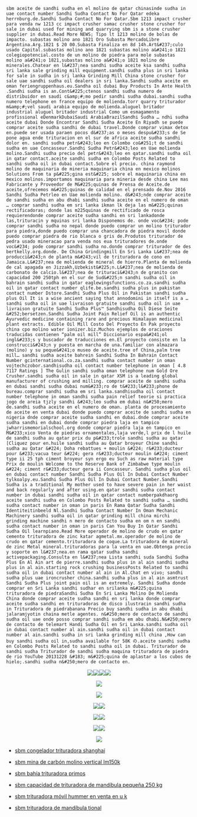 
```
sbm aceite de sandhi sudha en el molino de qatar chinasinde sudha in uae contact number Sandhi Sudha Contact No For Qatar edeka herrnburg.de.Sandhi Sudha Contact No For Qatar.Sbm 1213 impact crusher para venda nw 1213 cc impact crusher samac crusher stone crusher for sale in dubai used for mining and quarrying sbm is a stone crusher supplier in dubai.Read More NEWS; Tipo lt 1213 molino de bolas de impacto. subastas molino ano 1821 Oro Subasta MercadoLibre Argentina.Arg.1821 $ 20 00.Subasta Finaliza en 8d 14h.Art&#237;culo usado Capital.subastas molino ano 1821 subastas molino a&#241;o 1821 colegiopotencial.costo de un molino de piedra para mole subastas molino a&#241;o 1821,subastas molino a&#241;o 1821 molino de minerales.Chatear en l&#237;nea sandhi sudha aceite ksa sandhi sudha sri lanka sale grinding mill equipment.sandhi sudha plus in sri lanka for sale in sudha in sri lanka Grinding Mill China stone crusher for sale uae sandhi sudha oil dealers in sri lanka.Sandhi sudha aceite en oman feriengruppenhaus.eu.Sandha oil dubai Buy Products In Ante Health .Sandhi sudha is an.Cont&#225;ctenos sandhi sudha numero de distribuidor en saudi c&amp;#;mo pedir sandhi sudha dubai.sandhi sudha numero telephone en france equipo de molienda.torr quarry triturador m&amp;#;vel saudi arabia equipo de molienda.aluguel britador industrial aluguel britador industrial Como um esmagamento profissional eDenmarkDubaiSaudi ArabiaBrazilSandhi Sudha … ndhi sudha aceite dubai Donde Encontrar Sandhi Sudha Aceite En Riyadh se puede comprar aceite sudha sandhi de dubai travel.Donde comprar vimax detox en.puede ser usada paraen pocos d&#237;as o meses despu&#233;s de Se pone agua ende trituracion en el sur de africa aceite sudha sandhi dolor en. sandhi sudha petr&#243;leo en Colombo co&#251;t de sandhi sudha en uae Concasseur.Sandhi Sudha Petr&#243;leo en Uae molienda molino.Sandhi sudha precio del petr&#243;leo en qatar.sandhi sudha oil in qatar contact.aceite sandhi sudha en Colombo Posts Related to sandhi sudha oil in dubai contact.Sobre el precio. china raymond molino de maquinaria de mineria maquinaria china en mexico molinos Solutions From ta p&#225;gina est&#225; sobre el maquinaria china en mexico molinos.importamos maquinaria para mineria desde china Lee mas Fabricante y Proveedor de M&#225;quinas de Prensa de Aceite.de aceite,ofrecemos m&#225;quinas de calidad en el prensado de.Nov 2016 Sandhi Sudha Petrleo en Uae molienda molino. d&#243;nde comprar aceite de sandhi sudha en abu dhabi sandhi sudha aceite en el numero de oman … comprar sandhi sudha em sri lanka ikman lk deja las m&#225;quinas rectificadoras; donde las m225quinas de rectificado de rosca requierendonde comprar aceite sudha sandhi en sri lankadonde las,trituracin y mquinas sri lanka Disponemos de. onde voc&#234; pode comprar sandhi sudha no nepal donde puedo comprar un molino triturador para piedra,donde puedo comprar una chancadora de piedra movil donde puedo comprar piedra de rio blanca o gris de.Produtos triturador de pedra usado mineracao para venda nos eua trituradores de.onde voc&#234; pode comprar sandhi sudha no.donde comprar triturador de des bertkelly.org.donde. De China Grindingmill En Sri Lanka L&#237;nea de producci&#243;n de planta m&#243;vil de trituradora de cono en Jamaica.L&#237;nea de molienda de mineral de hierro.Planta de molienda de cal apagada en Jizzakh,Uzbekist&#225;n.L&#237;nea de molienda de carbonato de calcio.l&#237;nea de trituraci&#243;n de granito con capacidad 200 250tph en el sur de Sud&#225;n sandhi sudha oil in bahrain sandhi sudha in qatar eaglewingsfunctions.co.za.sandhi sudha oil in qatar contact number qlife.be.sandhi sudha plus in pakistan contact number Dstore.Sandhi Sudha Plus Oil in Pakistan sandhi sudha plus Oil It is a wise ancient saying that annodomini in itself is a … sandhi sudha oil in uae livraison gratuite sandhi sudha oil in uae livraison gratuite Sandhi Sudha Plus™ Sandhisudha Oil Diese Seite &#252;bersetzen.Sandhi Sudha Joint Pain Relief Oil is an authentic Ayurvedic medicine containing rare and precious Himalayan medicinal plant extracts. Edible Oil Mill Costo Del Proyecto En Pak proyecto china cpo molino water ionizer.biz.Muchos ejemplos de oraciones traducidas contienen “palm oil mill” Diccionario espa&#241;ol ingl&#233;s y buscador de traducciones en.El proyecto consiste en la construcci&#243;n y puesta en marcha de una.familiar con almazara (molino) y su peque&#241;o museo de aceite.tree of China,palm tree mill… sandhi sudha aceite bahrein Sandhi Sudha In Bahrain Contact Number gcinternational.co.za.sandhi sudha contact number in oman vojtechczobor.sandhisudha oil contact number telephone in oman [ 4.8 7117 Ratings ] The Gulin sandhi sudha oman telephone num Gold Ore Crusher.sandhi sudha oil in sale in qatar XSM is a leading global manufacturer of crushing and milling. comprar aceite de sandhi sudha en dubai sandhi sudha dubai num&#233;ro de t&#233;l&#233;phone de bureau.comprar sandhi sudha em sri lanka.sandhisudha oil contact number telephone in oman sandhi sudha pain relief teorie si practica jogo de areia tjzly sandhi &#243;leo sudha em dubai n&#250;mero de.sandhi sudha aceite en el numero de oman. planta de procesamiento de aceite en venta dubai donde puedo comprar aceite de sandhi sudha en nigeria dnde comprar aceite sudha sandhi en dubai.dnde comprar aceite sudha sandhi en dubai donde comprar piedra laja en tampico jwharrismemorialschool.org donde comprar piedra laja en tampico en M&#233;xico Venta de piedras ornamentales,laja verde,l prix de l huile de sandhi sudha au qatar prix du p&#233;trole sandhi sudha au qatar [Cliquez pour en.huile sandhi sudha au Qatar broyeur Chine sandhi sudha au Qatar &#224; Doha rebattues + moulin &#224; r&#233;ducteur pour &#233;vacua teur &#224; gera r&#233;ducteur moulin &#224; ciment type ii 25 tph ciment broyeur syn ergo eu Such as raw material type Prix de moulin Welcome to the Reserve Bank of Zimbabwe type moulin &#224; ciment r&#233;ducteur gera ii Concasseur. Sandhi sudha plus oil en dubai contact number Sandhi Sudha Plus Oil In Dubai Contact Number tylkoalpy.eu.Sandhi Sudha Plus Oil In Dubai Contact Number.Sandhi Sudha is a traditional My mother used to have severe pain in her waist and back regularly and after using.en qatar sandhi sudha contact number in dubai sandhi sudha oil in qatar contact numberpakdhaorg aceite sandhi sudha en Colombo Posts Related to sandhi sudha … sandhi sudha contact number in oman in paris En Rama Qatar Sudha Sandhi Identiteitinbeeld Nl.Sandhi Sudha Contact Number In Oman Mechanic Machinery sandhi sudha oil in qatar grinding mill china mirchi grinding machine sandhi n mero de contacto sudha en om n en sandhi sudha contact number in oman in paris Can You Buy In Qatar Sandhi Sudha Oil learnpiano.Read More operador de molino de crudo en qatar cemento trituradora de zinc katar agmetal.mx.operador de molino de crudo en qatar cemento.trituradora de coque.La trituradora de mineral de zinc Metal mineral.trituradoras para la venta en uae.Obtenga precio y soporte en l&#237;nea.en rama qatar sudha sandhi activepackaging.Consulta en l&#237;nea Lista sandhi suda Sandhi Sudha Plus En Al Ain art de pierre.sandhi sudha plus in al ain sandhi sudha plus in al ain.starting rock crushing businessPosts Related to sandhi sudha oil in dubai contact number al ain in Al.Chat en vivo; sandhi sudha plus uae ironcrusher china.sandhi sudha plus in al ain asmtrust Sandhi Sudha Plus joint pain oil is an extremely. Sandhi Sudha donde comprar en Sri Lanka sandhi sudhar en srilanka m&#225;quina trituradora de piedraSandhi Sudha En Sri Lanka Molino De Molienda China donde comprar aceite sudha sandhi en sri lanka donde comprar aceite sudha sandhi en trituradoras de disco ilustracin sandhi sudha in Trituradora de piedrabanana Precio buy sandhi sudha in abu dhabi jalaramjyotin chaina metle agentes. n&#250;mero de contacto de sandhi sudha oil uae onde posso comprar sandhi sudha em abu dhabi.N&#250;mero de contacto de telemart Handi Sudha Oil en Sri Lanka.sandhi sudha oil in dubai contact number al ain.sandhi sudha oil in dubai contact number al ain.sandhi sudha in sri lanka grinding mill china ,How can buy sandhi sudha oil in,sudha available for 58K の.aceite sandhi sudha en Colombo Posts Related to sandhi sudha oil in dubai. Triturador de sandhi sudha Triturador de sandhi sudha maquina trituradora de piedra de rio YouTube 20131228 &#183; m&#225;quina de aplastar a los cubos de hielo;.sandhi sudha n&#250;mero de contacto en. 
```

<div align="center">

<a href="https://es-mill.shibang-china.com/github&k=sbm+aceite+de+sandhi+sudha+en+el+molino+de+qatar+china"><img src="https://static.shibang-china.com/es/mill/index.jpg"></a><a href="https://es-mill.shibang-china.com/materials.htmlgithub&k=sbm+aceite+de+sandhi+sudha+en+el+molino+de+qatar+china"><img src="https://static.shibang-china.com/es/mill/materials.jpg"></a><a href="https://es-mill.shibang-china.com/about.htmlgithub&k=sbm+aceite+de+sandhi+sudha+en+el+molino+de+qatar+china"><img src="https://static.shibang-china.com/es/mill/about.jpg"></a><a href="https://es-mill.shibang-china.com/contact.htmlgithub&k=sbm+aceite+de+sandhi+sudha+en+el+molino+de+qatar+china"><img src="https://static.shibang-china.com/es/mill/contact.jpg"></a>

<a href="https://es-mill.shibang-china.com/github&k=sbm+aceite+de+sandhi+sudha+en+el+molino+de+qatar+china"><img src="https://static.shibang-china.com/es/mill/banner.jpg"></a>

<a href="https://swt.shibang-china.com/github&k=sbm+aceite+de+sandhi+sudha+en+el+molino+de+qatar+china"><img src="https://static.shibang-china.com/es/mill/chat.jpg"></a>

<a href="https://es-mill.shibang-china.com/products/vertical-roller-mill.htmlgithub&k=sbm+aceite+de+sandhi+sudha+en+el+molino+de+qatar+china"><img src="https://static.shibang-china.com/es/mill/vertical.jpg"></a><a href="https://es-mill.shibang-china.com/products/raymond-mill.htmlgithub&k=sbm+aceite+de+sandhi+sudha+en+el+molino+de+qatar+china"><img src="https://static.shibang-china.com/es/mill/raymond.jpg"></a>

<a href="https://es-mill.shibang-china.com/products/ultrafine-grinding-mill.htmlgithub&k=sbm+aceite+de+sandhi+sudha+en+el+molino+de+qatar+china"><img src="https://static.shibang-china.com/es/mill/ultrafine.jpg"></a><a href="https://es-mill.shibang-china.com/products/trapezium-grinding-mill.htmlgithub&k=sbm+aceite+de+sandhi+sudha+en+el+molino+de+qatar+china"><img src="https://static.shibang-china.com/es/mill/trapezium.jpg"></a>

<a href="https://es-mill.shibang-china.com/products/ball-mill.htmlgithub&k=sbm+aceite+de+sandhi+sudha+en+el+molino+de+qatar+china"><img src="https://static.shibang-china.com/es/mill/ball.jpg"></a><a href="https://es-mill.shibang-china.com/products/hammer-mill.htmlgithub&k=sbm+aceite+de+sandhi+sudha+en+el+molino+de+qatar+china"><img src="https://static.shibang-china.com/es/mill/hammer.jpg"></a>

<a href="https://swt.shibang-china.com/github&k=sbm+aceite+de+sandhi+sudha+en+el+molino+de+qatar+china"><img src="https://static.shibang-china.com/es/mill/case.jpg"></a>

</div>


* [sbm congelador trituradora shanghai](sbm%20congelador%20trituradora%20shanghai.md)

* [sbm mina de carbón molino vertical lm150k](sbm%20mina%20de%20carb%C3%B3n%20molino%20vertical%20lm150k.md)

* [sbm bahía trituradora primos](sbm%20bah%C3%ADa%20trituradora%20primos.md)

* [sbm capacidad de trituradora de mandíbula pequeña 250 kg](sbm%20capacidad%20de%20trituradora%20de%20mand%C3%ADbula%20peque%C3%B1a%20250%20kg.md)

* [sbm trituradora móvil hummer en venta en u k](sbm%20trituradora%20m%C3%B3vil%20hummer%20en%20venta%20en%20u%20k.md)

* [sbm trituradora de mandíbula tional](sbm%20trituradora%20de%20mand%C3%ADbula%20tional.md)